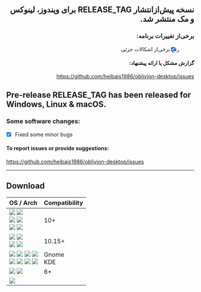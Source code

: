 <div dir="rtl">

## نسخه پیش‌ازانتشار RELEASE_TAG برای ویندوز، لینوکس و مک منتشر شد.

### برخی‌از تغییرات برنامه:

- [x] رفع برخی‌از اشکالات جزئی

#### گزارش مشکل یا ارائه پیشنهاد:

https://github.com/heibais1986/oblivion-desktop/issues

</div>

## Pre-release RELEASE_TAG has been released for Windows, Linux & macOS.

### Some software changes:

- [x] Fixed some minor bugs

#### To report issues or provide suggestions:

https://github.com/heibais1986/oblivion-desktop/issues

<hr />

## Download

<!-- [![Release Downloads](https://img.shields.io/github/downloads/oblivion-desktop/RELEASE_TAG/total?style=flat-square&logo=github)](https://img.shields.io/github/downloads/heibais1986/oblivion-desktop/RELEASE_TAG/) -->

<div align="left" id="download">
    <table>
        <thead align="left">
            <tr>
                <th>OS / Arch</th>
                <th>Compatibility</th>
            </tr>
        </thead>
        <tbody align="left">
            <tr>
                <td>
                    <a href="https://github.com/heibais1986/oblivion-desktop/releases/download/RELEASE_TAG/oblivion-desktop-win-x64.exe"><img src="https://img.shields.io/badge/Windows-Setup x64-0C88D8.svg?logo=gitforwindows"></a>
                    <a href="https://github.com/heibais1986/oblivion-desktop/releases/download/RELEASE_TAG/oblivion-desktop-win-x64.zip"><img src="https://img.shields.io/badge/Windows-Portable x64-005AA8.svg?logo=gitforwindows"></a>
                    <br>
                    <a href="https://github.com/heibais1986/oblivion-desktop/releases/download/RELEASE_TAG/oblivion-desktop-win-arm64.exe"><img src="https://img.shields.io/badge/Windows-Setup arm64-0C88D8.svg?logo=gitforwindows"></a>
                    <a href="https://github.com/heibais1986/oblivion-desktop/releases/download/RELEASE_TAG/oblivion-desktop-win-arm64.zip"><img src="https://img.shields.io/badge/Windows-Portable arm64-005AA8.svg?logo=gitforwindows"></a>
                    <br>
                    <a href="https://github.com/heibais1986/oblivion-desktop/releases/download/RELEASE_TAG/oblivion-desktop-win-ia32.exe"><img src="https://img.shields.io/badge/Windows-Setup x86-0C88D8.svg?logo=gitforwindows"></a>
                    <a href="https://github.com/heibais1986/oblivion-desktop/releases/download/RELEASE_TAG/oblivion-desktop-win-ia32.zip"><img src="https://img.shields.io/badge/Windows-Portable x86-005AA8.svg?logo=gitforwindows"></a>
                </td>
                <td>
                    10+<br>
                </td>
            </tr>
            <tr>
                <td>
                    <a href="https://github.com/heibais1986/oblivion-desktop/releases/download/RELEASE_TAG/oblivion-desktop-mac-arm64.dmg"><img src="https://img.shields.io/badge/macOS-DMG arm64-F0F0F1.svg?logo=apple"></a>
                    <a href="https://github.com/heibais1986/oblivion-desktop/releases/download/RELEASE_TAG/oblivion-desktop-mac-arm64.zip"><img src="https://img.shields.io/badge/macOS-ZIP arm64-9e9e9e.svg?logo=apple" /></a><br>
                    <a href="https://github.com/heibais1986/oblivion-desktop/releases/download/RELEASE_TAG/oblivion-desktop-mac-x64.dmg"><img src="https://img.shields.io/badge/macOS-DMG x64-F0F0F1.svg?logo=apple"></a>
                    <a href="https://github.com/heibais1986/oblivion-desktop/releases/download/RELEASE_TAG/oblivion-desktop-mac-x64.zip"><img src="https://img.shields.io/badge/macOS-ZIP x64-9e9e9e.svg?logo=apple" /></a>
                </td>
                <td>10.15+</td>
            </tr>
            <tr>
                <td>
                    <a href="https://github.com/heibais1986/oblivion-desktop/releases/download/RELEASE_TAG/oblivion-desktop-linux-amd64.deb"><img src="https://img.shields.io/badge/Linux-DEB x64-DC470E.svg?logo=debian"></a>
                    <a href="https://github.com/heibais1986/oblivion-desktop/releases/download/RELEASE_TAG/oblivion-desktop-linux-x86_64.rpm"><img src="https://img.shields.io/badge/Linux-RPM x64-01ABD2.svg?logo=redhat"></a>
                    <a href="https://github.com/heibais1986/oblivion-desktop/releases/download/RELEASE_TAG/oblivion-desktop-linux-x64.tar.xz"><img src="https://img.shields.io/badge/Linux-tar.xz x64-EDC204.svg?logo=linux"></a>
                    <a href="https://github.com/heibais1986/oblivion-desktop/releases/download/RELEASE_TAG/oblivion-desktop-linux-x86_64.AppImage"><img src="https://img.shields.io/badge/Linux-AppImage x64-bf7645.svg?logo=linux"></a>
                    <br>
                    <a href="https://github.com/heibais1986/oblivion-desktop/releases/download/RELEASE_TAG/oblivion-desktop-linux-arm64.deb"><img src="https://img.shields.io/badge/Linux-DEB arm64-DC470E.svg?logo=debian"></a>
                    <a href="https://github.com/heibais1986/oblivion-desktop/releases/download/RELEASE_TAG/oblivion-desktop-linux-aarch64.rpm"><img src="https://img.shields.io/badge/Linux-RPM arm64-01ABD2.svg?logo=redhat"></a>
                    <a href="https://github.com/heibais1986/oblivion-desktop/releases/download/RELEASE_TAG/oblivion-desktop-linux-arm64.tar.xz"><img src="https://img.shields.io/badge/Linux-tar.xz arm64-EDC204.svg?logo=linux"></a>
                    <a href="https://github.com/heibais1986/oblivion-desktop/releases/download/RELEASE_TAG/oblivion-desktop-linux-arm64.AppImage"><img src="https://img.shields.io/badge/Linux-AppImage arm64-bf7645.svg?logo=linux"></a>
                </td>
                <td>
                    Gnome<br>
                    KDE
                </td>
            </tr>
            <tr>
                <td>
                    <a href="https://github.com/heibais1986/oblivion/releases/latest"><img src="https://img.shields.io/badge/Android-APK Universal-0d7365.svg?logo=android"></a>
                    <a href="https://play.google.com/store/apps/details?id=org.bepass.oblivion"><img src="https://img.shields.io/badge/Android-APK Universal-044d29.svg?logo=googleplay"></a>
                </td>
                <td>6+</td>
            </tr>
            <tr>
                <td>
                    <img src="https://img.shields.io/badge/iOS-Coming soon ...-pink.svg?logo=apple">
                </td>
                <td></td>
            </tr>
        </tbody>
    </table>
</div>
